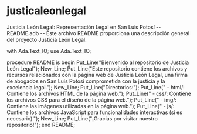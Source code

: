 # justicaleonlegal
Justicia León Legal: Representación Legal en San Luis Potosí
-- README.adb
-- Este archivo README proporciona una descripción general del proyecto Justicia León Legal.

with Ada.Text_IO; use Ada.Text_IO;

procedure README is
begin
   Put_Line("Bienvenido al repositorio de Justicia León Legal");
   New_Line;
   Put_Line("Este repositorio contiene los archivos y recursos relacionados con la página web de Justicia León Legal, una firma de abogados en San Luis Potosí comprometida con la justicia y la excelencia legal.");
   New_Line;
   Put_Line("Directorios:");
   Put_Line("  - html/: Contiene los archivos HTML de la página web.");
   Put_Line("  - css/: Contiene los archivos CSS para el diseño de la página web.");
   Put_Line("  - img/: Contiene las imágenes utilizadas en la página web.");
   Put_Line("  - js/: Contiene los archivos JavaScript para funcionalidades interactivas (si es necesario).");
   New_Line;
   Put_Line("¡Gracias por visitar nuestro repositorio!");
end README;
